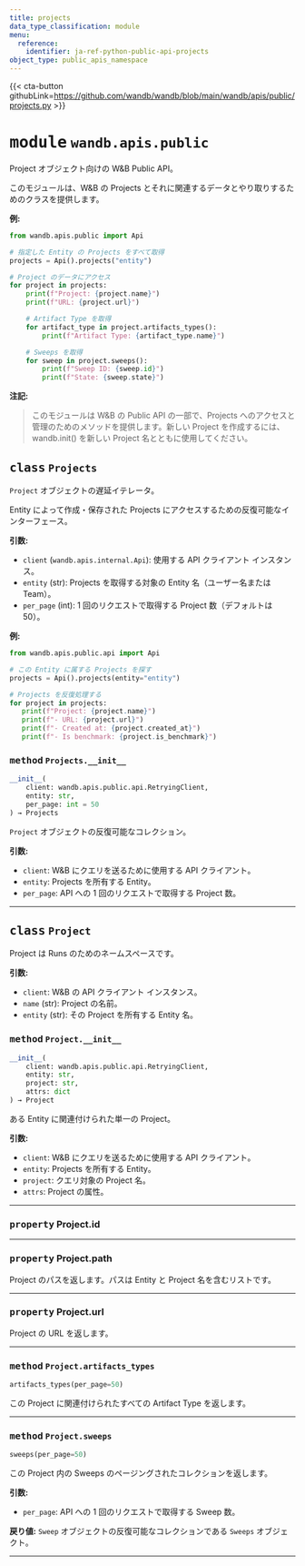 ```yaml
---
title: projects
data_type_classification: module
menu:
  reference:
    identifier: ja-ref-python-public-api-projects
object_type: public_apis_namespace
---
```


{{< cta-button githubLink=https://github.com/wandb/wandb/blob/main/wandb/apis/public/projects.py >}}




# <kbd>module</kbd> `wandb.apis.public`
Project オブジェクト向けの W&B Public API。 

このモジュールは、W&B の Projects とそれに関連するデータとやり取りするためのクラスを提供します。 



**例:**
 ```python
from wandb.apis.public import Api

# 指定した Entity の Projects をすべて取得
projects = Api().projects("entity")

# Project のデータにアクセス
for project in projects:
     print(f"Project: {project.name}")
     print(f"URL: {project.url}")

     # Artifact Type を取得
     for artifact_type in project.artifacts_types():
         print(f"Artifact Type: {artifact_type.name}")

     # Sweeps を取得
     for sweep in project.sweeps():
         print(f"Sweep ID: {sweep.id}")
         print(f"State: {sweep.state}")
``` 



**注記:**

> このモジュールは W&B の Public API の一部で、Projects へのアクセスと管理のためのメソッドを提供します。新しい Project を作成するには、wandb.init() を新しい Project 名とともに使用してください。 

## <kbd>class</kbd> `Projects`
`Project` オブジェクトの遅延イテレータ。 

Entity によって作成・保存された Projects にアクセスするための反復可能なインターフェース。 



**引数:**
 
 - `client` (`wandb.apis.internal.Api`):  使用する API クライアント インスタンス。 
 - `entity` (str):  Projects を取得する対象の Entity 名（ユーザー名または Team）。 
 - `per_page` (int):  1 回のリクエストで取得する Project 数（デフォルトは 50）。 



**例:**
 ```python
from wandb.apis.public.api import Api

# この Entity に属する Projects を探す
projects = Api().projects(entity="entity")

# Projects を反復処理する
for project in projects:
    print(f"Project: {project.name}")
    print(f"- URL: {project.url}")
    print(f"- Created at: {project.created_at}")
    print(f"- Is benchmark: {project.is_benchmark}")
``` 

### <kbd>method</kbd> `Projects.__init__`

```python
__init__(
    client: wandb.apis.public.api.RetryingClient,
    entity: str,
    per_page: int = 50
) → Projects
```

`Project` オブジェクトの反復可能なコレクション。 



**引数:**
 
 - `client`:  W&B にクエリを送るために使用する API クライアント。 
 - `entity`:  Projects を所有する Entity。 
 - `per_page`:  API への 1 回のリクエストで取得する Project 数。 


---





## <kbd>class</kbd> `Project`
Project は Runs のためのネームスペースです。 



**引数:**
 
 - `client`:  W&B の API クライアント インスタンス。 
 - `name` (str):  Project の名前。 
 - `entity` (str):  その Project を所有する Entity 名。 

### <kbd>method</kbd> `Project.__init__`

```python
__init__(
    client: wandb.apis.public.api.RetryingClient,
    entity: str,
    project: str,
    attrs: dict
) → Project
```

ある Entity に関連付けられた単一の Project。 



**引数:**
 
 - `client`:  W&B にクエリを送るために使用する API クライアント。 
 - `entity`:  Projects を所有する Entity。 
 - `project`:  クエリ対象の Project 名。 
 - `attrs`:  Project の属性。 


---

### <kbd>property</kbd> Project.id





---

### <kbd>property</kbd> Project.path

Project のパスを返します。パスは Entity と Project 名を含むリストです。 

---

### <kbd>property</kbd> Project.url

Project の URL を返します。 



---

### <kbd>method</kbd> `Project.artifacts_types`

```python
artifacts_types(per_page=50)
```

この Project に関連付けられたすべての Artifact Type を返します。 

---

### <kbd>method</kbd> `Project.sweeps`

```python
sweeps(per_page=50)
```

この Project 内の Sweeps のページングされたコレクションを返します。 



**引数:**
 
 - `per_page`:  API への 1 回のリクエストで取得する Sweep 数。 



**戻り値:**
 `Sweep` オブジェクトの反復可能なコレクションである `Sweeps` オブジェクト。 

---